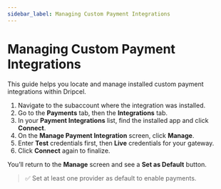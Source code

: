 ```yaml
---
sidebar_label: Managing Custom Payment Integrations
---
```


# Managing Custom Payment Integrations


This guide helps you locate and manage installed custom payment integrations within Dripcel.

1. Navigate to the subaccount where the integration was installed.
2. Go to the **Payments** tab, then the **Integrations** tab.
3. In your **Payment Integrations** list, find the installed app and click **Connect**.
4. On the **Manage Payment Integration** screen, click **Manage**.
5. Enter **Test** credentials first, then **Live** credentials for your gateway.
6. Click **Connect** again to finalize.

You’ll return to the **Manage** screen and see a **Set as Default** button.

> ✅ Set at least one provider as default to enable payments.